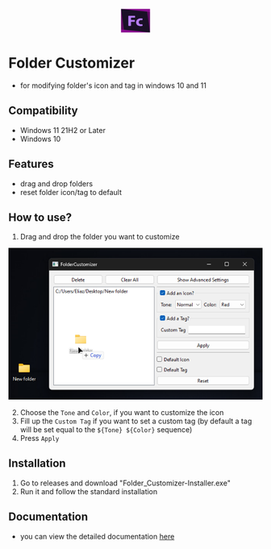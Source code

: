 <p align="center" width="100%">
<img src="./src/Icons/Folder Customizer.png" alt="logo" height="50px" width="60px"/>
</p>

# Folder Customizer

- for modifying folder's icon and tag in windows 10 and 11

## Compatibility

- Windows 11 21H2 or Later
- Windows 10

## Features

- drag and drop folders
- reset folder icon/tag to default

## How to use?

1. Drag and drop the folder you want to customize

<img src="./docs/drag-and-drop.png">

2. Choose the `Tone` and `Color`, if you want to customize the icon
3. Fill up the `Custom Tag` if you want to set a custom tag (by default a tag will be set equal to the `${Tone} ${Color}` sequence)
4. Press `Apply`

## Installation

1. Go to releases and download "Folder_Customizer-Installer.exe"
2. Run it and follow the standard installation

## Documentation

- you can view the detailed documentation <a href="./docs/docs.md">here</a>
